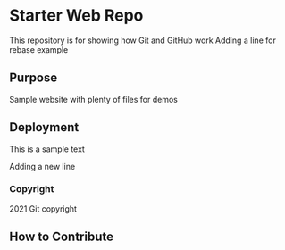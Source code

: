 # Starter Web Repo

This repository is for showing how Git and GitHub work
Adding a line for rebase example

## Purpose

Sample website with plenty of files for demos

## Deployment

This is a sample text

Adding a new line

### Copyright

2021 Git copyright

## How to Contribute
